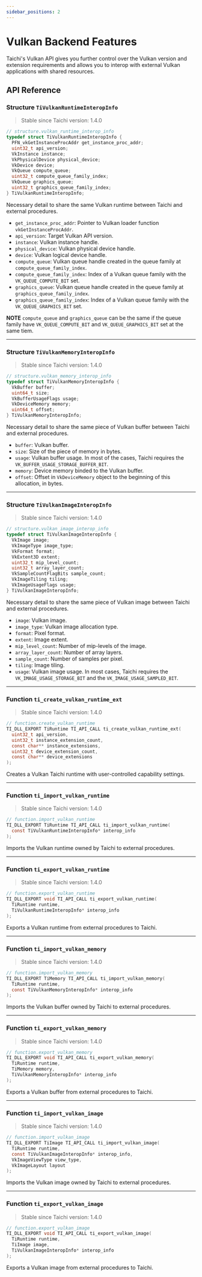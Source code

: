 ```yaml
---
sidebar_positions: 2
---
```


# Vulkan Backend Features

Taichi's Vulkan API gives you further control over the Vulkan version and extension requirements and allows you to interop with external Vulkan applications with shared resources.

## API Reference

### Structure `TiVulkanRuntimeInteropInfo`

> Stable since Taichi version: 1.4.0

```c
// structure.vulkan_runtime_interop_info
typedef struct TiVulkanRuntimeInteropInfo {
  PFN_vkGetInstanceProcAddr get_instance_proc_addr;
  uint32_t api_version;
  VkInstance instance;
  VkPhysicalDevice physical_device;
  VkDevice device;
  VkQueue compute_queue;
  uint32_t compute_queue_family_index;
  VkQueue graphics_queue;
  uint32_t graphics_queue_family_index;
} TiVulkanRuntimeInteropInfo;
```

Necessary detail to share the same Vulkan runtime between Taichi and external procedures.

- `get_instance_proc_addr`: Pointer to Vulkan loader function `vkGetInstanceProcAddr`.
- `api_version`: Target Vulkan API version.
- `instance`: Vulkan instance handle.
- `physical_device`: Vulkan physical device handle.
- `device`: Vulkan logical device handle.
- `compute_queue`: Vulkan queue handle created in the queue family at `compute_queue_family_index`.
- `compute_queue_family_index`: Index of a Vulkan queue family with the `VK_QUEUE_COMPUTE_BIT` set.
- `graphics_queue`: Vulkan queue handle created in the queue family at `graphics_queue_family_index`.
- `graphics_queue_family_index`: Index of a Vulkan queue family with the `VK_QUEUE_GRAPHICS_BIT` set.

**NOTE** `compute_queue` and `graphics_queue` can be the same if the queue family have `VK_QUEUE_COMPUTE_BIT` and `VK_QUEUE_GRAPHICS_BIT` set at the same tiem.

---
### Structure `TiVulkanMemoryInteropInfo`

> Stable since Taichi version: 1.4.0

```c
// structure.vulkan_memory_interop_info
typedef struct TiVulkanMemoryInteropInfo {
  VkBuffer buffer;
  uint64_t size;
  VkBufferUsageFlags usage;
  VkDeviceMemory memory;
  uint64_t offset;
} TiVulkanMemoryInteropInfo;
```

Necessary detail to share the same piece of Vulkan buffer between Taichi and external procedures.

- `buffer`: Vulkan buffer.
- `size`: Size of the piece of memory in bytes.
- `usage`: Vulkan buffer usage. In most of the cases, Taichi requires the `VK_BUFFER_USAGE_STORAGE_BUFFER_BIT`.
- `memory`: Device memory binded to the Vulkan buffer.
- `offset`: Offset in `VkDeviceMemory` object to the beginning of this allocation, in bytes.

---
### Structure `TiVulkanImageInteropInfo`

> Stable since Taichi version: 1.4.0

```c
// structure.vulkan_image_interop_info
typedef struct TiVulkanImageInteropInfo {
  VkImage image;
  VkImageType image_type;
  VkFormat format;
  VkExtent3D extent;
  uint32_t mip_level_count;
  uint32_t array_layer_count;
  VkSampleCountFlagBits sample_count;
  VkImageTiling tiling;
  VkImageUsageFlags usage;
} TiVulkanImageInteropInfo;
```

Necessary detail to share the same piece of Vulkan image between Taichi and external procedures.

- `image`: Vulkan image.
- `image_type`: Vulkan image allocation type.
- `format`: Pixel format.
- `extent`: Image extent.
- `mip_level_count`: Number of mip-levels of the image.
- `array_layer_count`: Number of array layers.
- `sample_count`: Number of samples per pixel.
- `tiling`: Image tiling.
- `usage`: Vulkan image usage. In most cases, Taichi requires the `VK_IMAGE_USAGE_STORAGE_BIT` and the `VK_IMAGE_USAGE_SAMPLED_BIT`.

---
### Function `ti_create_vulkan_runtime_ext`

> Stable since Taichi version: 1.4.0

```c
// function.create_vulkan_runtime
TI_DLL_EXPORT TiRuntime TI_API_CALL ti_create_vulkan_runtime_ext(
  uint32_t api_version,
  uint32_t instance_extension_count,
  const char** instance_extensions,
  uint32_t device_extension_count,
  const char** device_extensions
);
```

Creates a Vulkan Taichi runtime with user-controlled capability settings.

---
### Function `ti_import_vulkan_runtime`

> Stable since Taichi version: 1.4.0

```c
// function.import_vulkan_runtime
TI_DLL_EXPORT TiRuntime TI_API_CALL ti_import_vulkan_runtime(
  const TiVulkanRuntimeInteropInfo* interop_info
);
```

Imports the Vulkan runtime owned by Taichi to external procedures.

---
### Function `ti_export_vulkan_runtime`

> Stable since Taichi version: 1.4.0

```c
// function.export_vulkan_runtime
TI_DLL_EXPORT void TI_API_CALL ti_export_vulkan_runtime(
  TiRuntime runtime,
  TiVulkanRuntimeInteropInfo* interop_info
);
```

Exports a Vulkan runtime from external procedures to Taichi.

---
### Function `ti_import_vulkan_memory`

> Stable since Taichi version: 1.4.0

```c
// function.import_vulkan_memory
TI_DLL_EXPORT TiMemory TI_API_CALL ti_import_vulkan_memory(
  TiRuntime runtime,
  const TiVulkanMemoryInteropInfo* interop_info
);
```

Imports the Vulkan buffer owned by Taichi to external procedures.

---
### Function `ti_export_vulkan_memory`

> Stable since Taichi version: 1.4.0

```c
// function.export_vulkan_memory
TI_DLL_EXPORT void TI_API_CALL ti_export_vulkan_memory(
  TiRuntime runtime,
  TiMemory memory,
  TiVulkanMemoryInteropInfo* interop_info
);
```

Exports a Vulkan buffer from external procedures to Taichi.

---
### Function `ti_import_vulkan_image`

> Stable since Taichi version: 1.4.0

```c
// function.import_vulkan_image
TI_DLL_EXPORT TiImage TI_API_CALL ti_import_vulkan_image(
  TiRuntime runtime,
  const TiVulkanImageInteropInfo* interop_info,
  VkImageViewType view_type,
  VkImageLayout layout
);
```

Imports the Vulkan image owned by Taichi to external procedures.

---
### Function `ti_export_vulkan_image`

> Stable since Taichi version: 1.4.0

```c
// function.export_vulkan_image
TI_DLL_EXPORT void TI_API_CALL ti_export_vulkan_image(
  TiRuntime runtime,
  TiImage image,
  TiVulkanImageInteropInfo* interop_info
);
```

Exports a Vulkan image from external procedures to Taichi.

